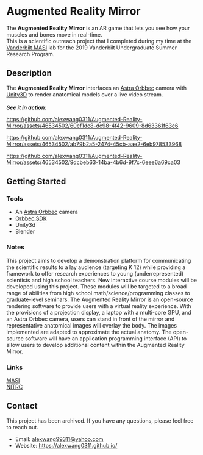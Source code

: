 # Augmented Reality Mirror

The **Augmented Reality Mirror** is an AR game that lets you see how your muscles and bones move in real-time. <br>
This is a scientific outreach project that I completed during my time at the [Vanderbilt MASI](https://my.vanderbilt.edu/masi/) lab for the 2019 Vanderbilt Undergraduate Summer Research Program.

## Description

The **Augmented Reality Mirror** interfaces an [Astra Orbbec](https://shop.orbbec3d.com/Astra) camera with [Unity3D](https://unity.com/) to render anatomical models over a live video stream. <br>
<br>
**_See it in action_**:



https://github.com/alexwang0311/Augmented-Reality-Mirror/assets/46534502/60ef1dc8-dc98-4f42-9609-8d63361f63c6




https://github.com/alexwang0311/Augmented-Reality-Mirror/assets/46534502/ab79b2a5-2474-45cb-aae2-6eb978533968



https://github.com/alexwang0311/Augmented-Reality-Mirror/assets/46534502/9dcbeb63-14ba-4b6d-9f7c-6eee6a69ca03



## Getting Started

### Tools

* An [Astra Orbbec](https://shop.orbbec3d.com/Astra) camera
* [Orbbec SDK](https://www.orbbec.com/developers/orbbec-sdk/)
* Unity3d
* Blender

### Notes
This project aims to develop a demonstration platform for communicating the scientific results to a lay
audience (targeting K 12) while providing a framework to offer research experiences to young
(underrepresented) scientists and high school teachers. New interactive course modules will be
developed using this project. These modules will be targeted to a broad range of abilities from high
school math/science/programming classes to graduate-level seminars. The Augmented Reality Mirror is
an open-source rendering software to provide users with a virtual reality experience. With the provisions
of a projection display, a laptop with a multi-core GPU, and an Astra Orbbec camera, users can stand in front of the
mirror and representative anatomical images will overlay the body. The images implemented are
adapted to approximate the actual anatomy. The open-source software will have an application
programming interface (API) to allow users to develop additional content within the Augmented Reality
Mirror.

### Links
[MASI](https://my.vanderbilt.edu/masi/about-us/resources-2/) <br>
[NITRC](https://www.nitrc.org/projects/ar_mirror/)

## Contact

This project has been archived. If you have any questions, please feel free to reach out.
* Email: alexwang99311@yahoo.com
* Website: https://alexwang0311.github.io/

